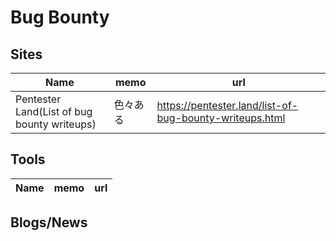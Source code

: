 # Bug Bounty

## Sites

|Name|memo|url|
----|----|----
|Pentester Land(List of bug bounty writeups)|色々ある|https://pentester.land/list-of-bug-bounty-writeups.html|


## Tools

|Name|memo|url|
----|----|----

## Blogs/News

